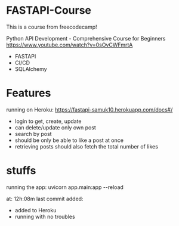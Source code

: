 # FASTAPI-Course

This is a course from freecodecamp!

Python API Development - Comprehensive Course for Beginners
https://www.youtube.com/watch?v=0sOvCWFmrtA

- FASTAPI
- CI/CD
- SQLAlchemy

# Features

running on Heroku: https://fastapi-samuk10.herokuapp.com/docs#/

- login to get, create, update
- can delete/update only own post
- search by post
- should be only be able to like a post at once
- retrieving posts should also fetch the total number of likes

# stuffs

running the app: uvicorn app.main:app --reload

at: 12h:08m
last commit added:

- added to Heroku
- running with no troubles
